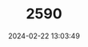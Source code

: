 ---
title: "2590"
category: "Luciobarbus steindachneri"
draft: false
date: 2024-02-22 13:03:49
languages:
  English: ["Guadiana Barbel"]
---
